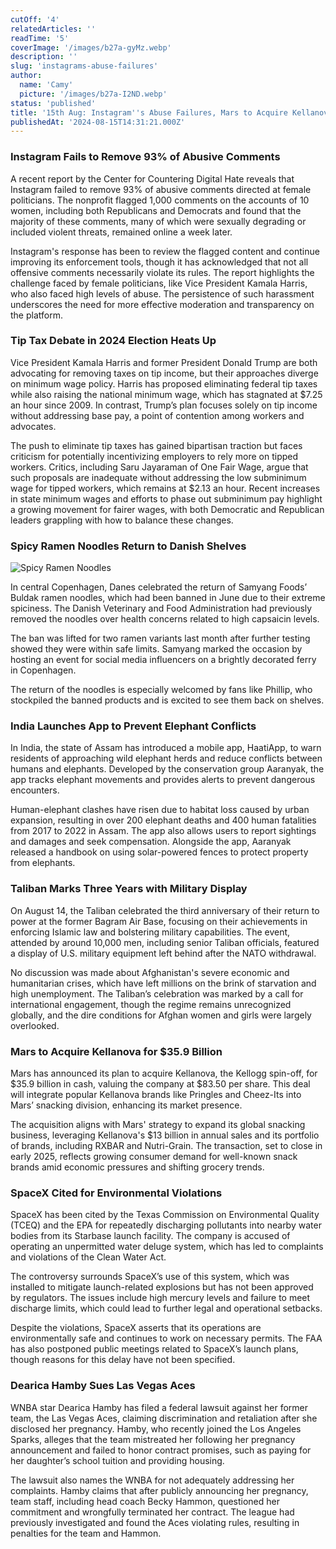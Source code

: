 ```yaml
---
cutOff: '4'
relatedArticles: ''
readTime: '5'
coverImage: '/images/b27a-gyMz.webp'
description: ''
slug: 'instagrams-abuse-failures'
author:
  name: 'Camy'
  picture: '/images/b27a-I2ND.webp'
status: 'published'
title: '15th Aug: Instagram''s Abuse Failures, Mars to Acquire Kellanova'
publishedAt: '2024-08-15T14:31:21.000Z'
---
```


### Instagram Fails to Remove 93% of Abusive Comments

A recent report by the Center for Countering Digital Hate reveals that Instagram failed to remove 93% of abusive comments directed at female politicians. The nonprofit flagged 1,000 comments on the accounts of 10 women, including both Republicans and Democrats and found that the majority of these comments, many of which were sexually degrading or included violent threats, remained online a week later.

Instagram's response has been to review the flagged content and continue improving its enforcement tools, though it has acknowledged that not all offensive comments necessarily violate its rules. The report highlights the challenge faced by female politicians, like Vice President Kamala Harris, who also faced high levels of abuse. The persistence of such harassment underscores the need for more effective moderation and transparency on the platform.

### Tip Tax Debate in 2024 Election Heats Up

Vice President Kamala Harris and former President Donald Trump are both advocating for removing taxes on tip income, but their approaches diverge on minimum wage policy. Harris has proposed eliminating federal tip taxes while also raising the national minimum wage, which has stagnated at $7.25 an hour since 2009. In contrast, Trump’s plan focuses solely on tip income without addressing base pay, a point of contention among workers and advocates.

The push to eliminate tip taxes has gained bipartisan traction but faces criticism for potentially incentivizing employers to rely more on tipped workers. Critics, including Saru Jayaraman of One Fair Wage, argue that such proposals are inadequate without addressing the low subminimum wage for tipped workers, which remains at $2.13 an hour. Recent increases in state minimum wages and efforts to phase out subminimum pay highlight a growing movement for fairer wages, with both Democratic and Republican leaders grappling with how to balance these changes.

### Spicy Ramen Noodles Return to Danish Shelves

![Spicy Ramen Noodles](/images/b27a-QzNT.webp)

In central Copenhagen, Danes celebrated the return of Samyang Foods’ Buldak ramen noodles, which had been banned in June due to their extreme spiciness. The Danish Veterinary and Food Administration had previously removed the noodles over health concerns related to high capsaicin levels.

The ban was lifted for two ramen variants last month after further testing showed they were within safe limits. Samyang marked the occasion by hosting an event for social media influencers on a brightly decorated ferry in Copenhagen.

The return of the noodles is especially welcomed by fans like Phillip, who stockpiled the banned products and is excited to see them back on shelves.

### India Launches App to Prevent Elephant Conflicts

In India, the state of Assam has introduced a mobile app, HaatiApp, to warn residents of approaching wild elephant herds and reduce conflicts between humans and elephants. Developed by the conservation group Aaranyak, the app tracks elephant movements and provides alerts to prevent dangerous encounters.

Human-elephant clashes have risen due to habitat loss caused by urban expansion, resulting in over 200 elephant deaths and 400 human fatalities from 2017 to 2022 in Assam. The app also allows users to report sightings and damages and seek compensation. Alongside the app, Aaranyak released a handbook on using solar-powered fences to protect property from elephants.

### Taliban Marks Three Years with Military Display

On August 14, the Taliban celebrated the third anniversary of their return to power at the former Bagram Air Base, focusing on their achievements in enforcing Islamic law and bolstering military capabilities. The event, attended by around 10,000 men, including senior Taliban officials, featured a display of U.S. military equipment left behind after the NATO withdrawal.

No discussion was made about Afghanistan's severe economic and humanitarian crises, which have left millions on the brink of starvation and high unemployment. The Taliban’s celebration was marked by a call for international engagement, though the regime remains unrecognized globally, and the dire conditions for Afghan women and girls were largely overlooked.

### Mars to Acquire Kellanova for $35.9 Billion

Mars has announced its plan to acquire Kellanova, the Kellogg spin-off, for $35.9 billion in cash, valuing the company at $83.50 per share. This deal will integrate popular Kellanova brands like Pringles and Cheez-Its into Mars’ snacking division, enhancing its market presence.

The acquisition aligns with Mars' strategy to expand its global snacking business, leveraging Kellanova's $13 billion in annual sales and its portfolio of brands, including RXBAR and Nutri-Grain. The transaction, set to close in early 2025, reflects growing consumer demand for well-known snack brands amid economic pressures and shifting grocery trends.

### SpaceX Cited for Environmental Violations

SpaceX has been cited by the Texas Commission on Environmental Quality (TCEQ) and the EPA for repeatedly discharging pollutants into nearby water bodies from its Starbase launch facility. The company is accused of operating an unpermitted water deluge system, which has led to complaints and violations of the Clean Water Act.

The controversy surrounds SpaceX’s use of this system, which was installed to mitigate launch-related explosions but has not been approved by regulators. The issues include high mercury levels and failure to meet discharge limits, which could lead to further legal and operational setbacks.

Despite the violations, SpaceX asserts that its operations are environmentally safe and continues to work on necessary permits. The FAA has also postponed public meetings related to SpaceX’s launch plans, though reasons for this delay have not been specified.

### Dearica Hamby Sues Las Vegas Aces

WNBA star Dearica Hamby has filed a federal lawsuit against her former team, the Las Vegas Aces, claiming discrimination and retaliation after she disclosed her pregnancy. Hamby, who recently joined the Los Angeles Sparks, alleges that the team mistreated her following her pregnancy announcement and failed to honor contract promises, such as paying for her daughter’s school tuition and providing housing.

The lawsuit also names the WNBA for not adequately addressing her complaints. Hamby claims that after publicly announcing her pregnancy, team staff, including head coach Becky Hammon, questioned her commitment and wrongfully terminated her contract. The league had previously investigated and found the Aces violating rules, resulting in penalties for the team and Hammon.